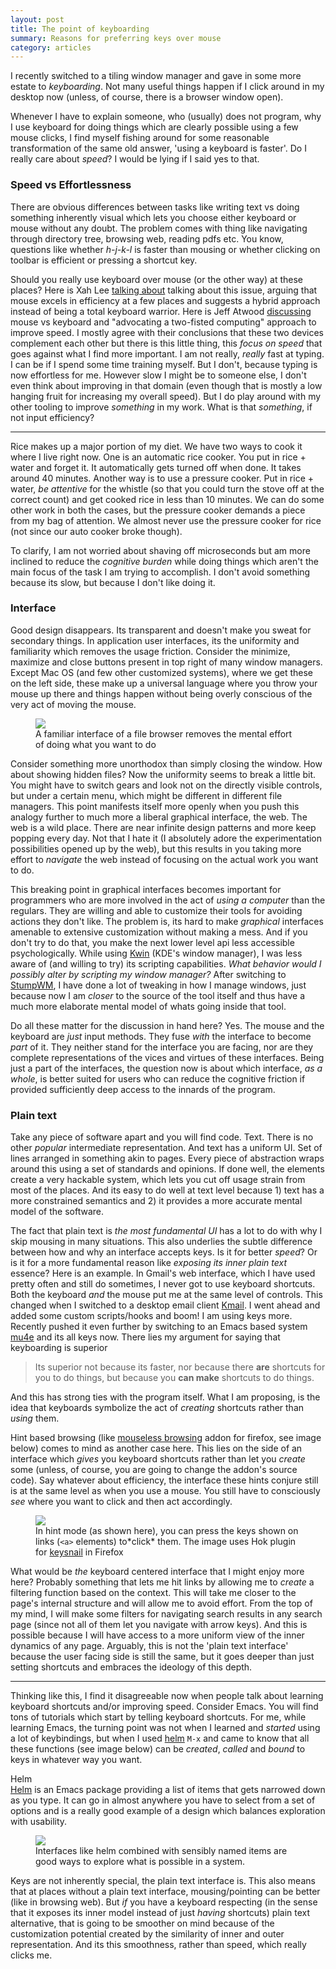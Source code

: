 ```yaml
---
layout: post
title: The point of keyboarding
summary: Reasons for preferring keys over mouse
category: articles
---
```


<span class="dropcap">I</span> recently switched to a tiling window manager and
gave in some more estate to *keyboarding*. Not many useful things happen if I
click around in my desktop now (unless, of course, there is a browser window
open).

Whenever I have to explain someone, who (usually) does not program, why I use
keyboard for doing things which are clearly possible using a few mouse clicks, I
find myself fishing around for some reasonable transformation of the same old
answer, 'using a keyboard is faster'. Do I really care about *speed*? I would be
lying if I said yes to that.

### Speed vs Effortlessness

There are obvious differences between tasks like writing text vs doing something
inherently visual which lets you choose either keyboard or mouse without any
doubt. The problem comes with thing like navigating through directory tree,
browsing web, reading pdfs etc. You know, questions like whether *h-j-k-l* is
faster than mousing or whether clicking on toolbar is efficient or pressing a
shortcut key.

Should you really use keyboard over mouse (or the other way) at these places?
Here is Xah Lee [talking about](http://xahlee.info/kbd/mouse_vs_keyboard.html)
talking about this issue, arguing that mouse excels in efficiency at a few
places and suggests a hybrid approach instead of being a total keyboard warrior.
Here is Jeff Atwood
[discussing](https://blog.codinghorror.com/revisiting-keyboard-vs-the-mouse-pt-1/)
mouse vs keyboard and "advocating a two-fisted computing" approach to improve
speed. I mostly agree with their conclusions that these two devices complement
each other but there is this little thing, this *focus on speed* that goes
against what I find more important. I am not really, *really* fast at typing. I
can be if I spend some time training myself. But I don't, because typing is now
effortless for me. However slow I might be to someone else, I don't even think
about improving in that domain (even though that is mostly a low hanging fruit
for increasing my overall speed). But I do play around with my other tooling to
improve *something* in my work. What is that *something*, if not input
efficiency?

---

Rice makes up a major portion of my diet. We have two ways to cook it where I
live right now. One is an automatic rice cooker. You put in rice + water and
forget it. It automatically gets turned off when done. It takes around 40
minutes. Another way is to use a pressure cooker. Put in rice + water, *be
attentive* for the whistle (so that you could turn the stove off at the correct
count) and get cooked rice in less than 10 minutes. We can do some other work in
both the cases, but the pressure cooker demands a piece from my bag of
attention. We almost never use the pressure cooker for rice (not since our auto
cooker broke though).

To clarify, I am not worried about shaving off microseconds but am more inclined
to reduce the *cognitive burden* while doing things which aren't the main focus
of the task I am trying to accomplish. I don't avoid something because its slow,
but because I don't like doing it.

### Interface

Good design disappears. Its transparent and doesn't make you sweat for secondary
things. In application user interfaces, its the uniformity and familiarity which
removes the usage friction. Consider the minimize, maximize and close buttons
present in top right of many window managers. Except Mac OS (and few other
customized systems), where we get these on the left side, these make up a
universal language where you throw your mouse up there and things happen without
being overly conscious of the very act of moving the mouse.

<figure>
  <img src="/images/posts/keyboard/dolphin.png">
  <figcaption>
    A familiar interface of a file browser removes the mental effort of doing
    what you want to do
  </figcaption>
</figure>

Consider something more unorthodox than simply closing the window. How about
showing hidden files? Now the uniformity seems to break a little bit. You might
have to switch gears and look not on the directly visible controls, but under a
certain menu, which might be different in different file managers. This point
manifests itself more openly when you push this analogy further to much more a
liberal graphical interface, the web. The web is a wild place. There are near
infinite design patterns and more keep popping every day. Not that I hate it (I
absolutely adore the experimentation possibilities opened up by the web), but
this results in you taking more effort to *navigate* the web instead of focusing
on the actual work you want to do.

This breaking point in graphical interfaces becomes important for programmers
who are more involved in the act of *using a computer* than the regulars. They
are willing and able to customize their tools for avoiding actions they don't
like. The problem is, its hard to make *graphical* interfaces amenable to
extensive customization without making a mess. And if you don't try to do that,
you make the next lower level api less accessible psychologically. While using
[Kwin](https://userbase.kde.org/KWin) (KDE's window manager), I was less aware of
(and willing to try) its scripting capabilities. *What behavior would I possibly
alter by scripting my window manager?* After switching to
[StumpWM](https://stumpwm.github.io/), I have done a lot of tweaking in how I
manage windows, just because now I am *closer* to the source of the tool itself
and thus have a much more elaborate mental model of whats going inside that
tool.

Do all these matter for the discussion in hand here? Yes. The mouse and the
keyboard are *just* input methods. They fuse *with* the interface to become
*part* of it. They neither stand for the interface you are facing, nor are they
complete representations of the vices and virtues of these interfaces. Being
just a part of the interfaces, the question now is about which interface, *as a
whole*, is better suited for users who can reduce the cognitive friction if
provided sufficiently deep access to the innards of the program.

### Plain text

Take any piece of software apart and you will find code. Text. There is no other
*popular* intermediate representation. And text has a uniform UI. Set of lines
arranged in something akin to pages. Every piece of abstraction wraps around
this using a set of standards and opinions. If done well, the elements create a
very hackable system, which lets you cut off usage strain from most of the
places. And its easy to do well at text level because 1) text has a more
constrained semantics and 2) it provides a more accurate mental model of the
software.

The fact that plain text is *the most fundamental UI* has a lot to do with why I
skip mousing in many situations. This also underlies the subtle difference
between how and why an interface accepts keys. Is it for better *speed*? Or is
it for a more fundamental reason like *exposing its inner plain text* essence?
Here is an example. In Gmail's web interface, which I have used pretty often and
still do sometimes, I never got to use keyboard shortcuts. Both the keyboard
*and* the mouse put me at the same level of controls. This changed when I
switched to a desktop email client [Kmail](https://userbase.kde.org/KMail). I
went ahead and added some custom scripts/hooks and boom! I am using keys more.
Recently pushed it even further by switching to an Emacs based system
[mu4e](https://www.djcbsoftware.nl/code/mu/mu4e.html) and its all keys now.
There lies my argument for saying that keyboarding is superior

> Its superior not because its faster, nor because there **are** shortcuts for
> you to do things, but because you **can make** shortcuts to do things.

And this has strong ties with the program itself. What I am proposing, is the
idea that keyboards symbolize the act of *creating* shortcuts rather than
*using* them.

Hint based browsing (like [mouseless
browsing](https://addons.mozilla.org/en-us/firefox/addon/mouseless-browsing/)
addon for firefox, see image below) comes to mind as another case here. This
lies on the side of an interface which *gives* you keyboard shortcuts rather
than let you *create* some (unless, of course, you are going to change the
addon's source code). Say whatever about efficiency, the interface these hints
conjure still is at the same level as when you use a mouse. You still have to
consciously *see* where you want to click and then act accordingly.

<figure>
  <img src="/images/posts/keyboard/hint.png">
  <figcaption>
    In hint mode (as shown here), you can press the keys shown on links
    (<code>&lt;a&gt;</code> elements) to*click* them. The image uses Hok plugin for
    <a href="https://github.com/mooz/keysnail/wiki/plugin">keysnail</a> in
    Firefox
  </figcaption>
</figure>

What would be *the* keyboard centered interface that I might enjoy more here?
Probably something that lets me hit links by allowing me to *create* a filtering
function based on the context. This will take me closer to the page's internal
structure and will allow me to avoid effort. From the top of my mind, I will
make some filters for navigating search results in any search page (since not
all of them let you navigate with arrow keys). And this is possible because I
will have access to a more uniform view of the inner dynamics of any page.
Arguably, this is not the 'plain text interface' because the user facing side is
still the same, but it goes deeper than just setting shortcuts and embraces the
ideology of this depth.

---

Thinking like this, I find it disagreeable now when people talk about learning
keyboard shortcuts and/or improving speed. Consider Emacs. You will find tons of
tutorials which start by telling keyboard shortcuts. For me, while learning
Emacs, the turning point was not when I learned and *started* using a lot of
keybindings, but when I used [helm](https://github.com/emacs-helm/helm/) `M-x`
and came to know that all these functions (see image below) can be *created*,
*called* and *bound* to keys in whatever way you want.

<aside>
  <div class="aside-title"> Helm </div>
  <a href="https://github.com/emacs-helm/helm/">Helm</a> is an Emacs package
  providing a list of items that gets narrowed down as you type. It can go in
  almost anywhere you have to select from a set of options and is a really good
  example of a design which balances exploration with usability.
</aside>

<figure>
  <img src="/images/posts/keyboard/helm.png">
  <figcaption>
    Interfaces like helm combined with sensibly named items are good ways to
    explore what is possible in a system.
  </figcaption>
</figure>

Keys are not inherently special, the plain text interface is. This also means
that at places without a plain text interface, mousing/pointing can be better
(like in browsing web). But *if* you have a keyboard respecting (in the sense
that it exposes its inner model instead of just *having* shortcuts) plain text
alternative, that is going to be smoother on mind because of the customization
potential created by the similarity of inner and outer representation. And its
this smoothness, rather than speed, which really clicks me.
